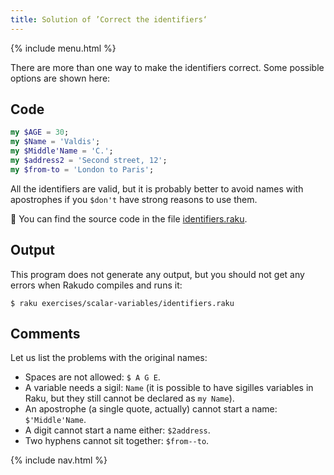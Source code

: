 ```yaml
---
title: Solution of ’Correct the identifiers‘
---
```


{% include menu.html %}

There are more than one way to make the identifiers correct. Some possible options are shown here:

## Code

```raku
my $AGE = 30;
my $Name = 'Valdis';
my $Middle'Name = 'C.';
my $address2 = 'Second street, 12';
my $from-to = 'London to Paris';
```

All the identifiers are valid, but it is probably better to avoid names with apostrophes if you `$don't` have strong reasons to use them.

🦋 You can find the source code in the file [identifiers.raku](https://github.com/ash/raku-course/blob/master/exercises/scalar-variables/identifiers.raku).

## Output

This program does not generate any output, but you should not get any errors when Rakudo compiles and runs it:

```console
$ raku exercises/scalar-variables/identifiers.raku
```

## Comments

Let us list the problems with the original names:

* Spaces are not allowed: `$ A G E`.
* A variable needs a sigil: `Name` (it is possible to have sigilles variables in Raku, but they still cannot be declared as `my Name`).
* An apostrophe (a single quote, actually) cannot start a name: `$'Middle'Name`.
* A digit cannot start a name either: `$2address`.
* Two hyphens cannot sit together: `$from--to`.

{% include nav.html %}
